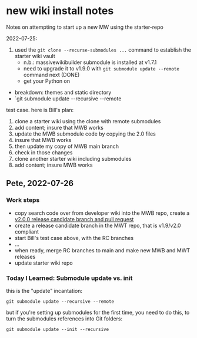 # new wiki install notes

Notes on attempting to start up a new MW using the starter-repo

2022-07-25:

1. used the `git clone --recurse-submodules ...` command to establish the starter wiki vault
	- n.b.: massivewikibuilder submodule is installed at v1.7.1
	- need to upgrade it to v1.9.0 with `git submodule update --remote` command next (DONE)
	- get your Python on

- breakdown: themes and static directory
- `git submodule update --recursive --remote


test case. here is Bill's plan:

1.  clone a starter wiki using the clone with remote submodules
2.  add content; insure that MWB works
3.  update the MWB submodule code by copying the 2.0 files
4.  insure that MWB works
5.  then update my copy of MWB main branch
6.  check in those changes
7.  clone another starter wiki including submodules
8.  add content; insure MWB works

## Pete, 2022-07-26

### Work steps

- copy search code over from developer wiki into the MWB repo, create a [v2.0.0 release candidate branch and pull request](https://github.com/peterkaminski/massivewikibuilder/pull/38)
- create a release candidate branch in the MWT repo, that is v1.9/v2.0 compliant
- start Bill's test case above, with the RC branches
- ...
- when ready, merge RC branches to main and make new MWB and MWT releases
- update starter wiki repo

### Today I Learned: Submodule update vs. init

this is the "update" incantation:

```shell
git submodule update --recursive --remote
```

but if you're setting up submodules for the first time, you need to do this, to turn the submodules references into Git folders:

```shell
git submodule update --init --recursive
```